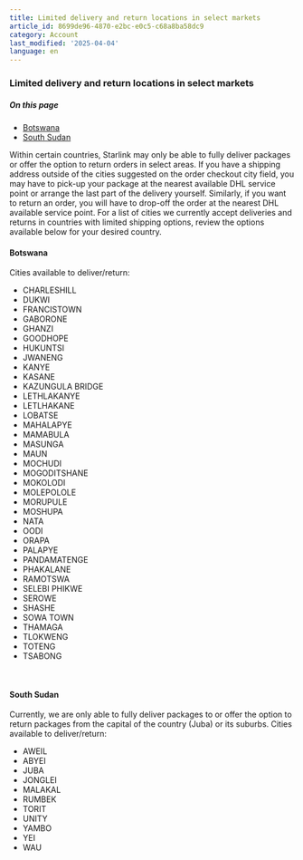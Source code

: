 ```yaml
---
title: Limited delivery and return locations in select markets
article_id: 8699de96-4870-e2bc-e0c5-c68a8ba58dc9
category: Account
last_modified: '2025-04-04'
language: en
---
```


### Limited delivery and return locations in select markets
##### On this page
  * [Botswana](https://www.starlink.com/support/article/#botswana)
  * [South Sudan](https://www.starlink.com/support/article/#south-sudan)


Within certain countries, Starlink may only be able to fully deliver packages or offer the option to return orders in select areas. If you have a shipping address outside of the cities suggested on the order checkout city field, you may have to pick-up your package at the nearest available DHL service point or arrange the last part of the delivery yourself. Similarly, if you want to return an order, you will have to drop-off the order at the nearest DHL available service point. 
For a list of cities we currently accept deliveries and returns in countries with limited shipping options, review the options available below for your desired country.
​
#### Botswana
Cities available to deliver/return:
  * CHARLESHILL
  * DUKWI
  * FRANCISTOWN
  * GABORONE
  * GHANZI
  * GOODHOPE
  * HUKUNTSI
  * JWANENG
  * KANYE
  * KASANE
  * KAZUNGULA BRIDGE
  * LETHLAKANYE
  * LETLHAKANE
  * LOBATSE
  * MAHALAPYE
  * MAMABULA
  * MASUNGA
  * MAUN
  * MOCHUDI
  * MOGODITSHANE
  * MOKOLODI
  * MOLEPOLOLE
  * MORUPULE
  * MOSHUPA
  * NATA
  * OODI
  * ORAPA
  * PALAPYE
  * PANDAMATENGE
  * PHAKALANE
  * RAMOTSWA
  * SELEBI PHIKWE
  * SEROWE
  * SHASHE
  * SOWA TOWN
  * THAMAGA
  * TLOKWENG
  * TOTENG
  * TSABONG


​
#### South Sudan
Currently, we are only able to fully deliver packages to or offer the option to return packages from the capital of the country (Juba) or its suburbs. 
Cities available to deliver/return:
  * AWEIL
  * ABYEI
  * JUBA
  * JONGLEI
  * MALAKAL
  * RUMBEK
  * TORIT
  * UNITY
  * YAMBO
  * YEI
  * WAU